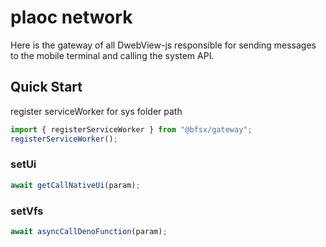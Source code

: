 # plaoc network

Here is the gateway of all DwebView-js responsible for sending messages to the mobile terminal and calling the system API.

## Quick Start

register serviceWorker for sys folder path

```typescript
import { registerServiceWorker } from "@bfsx/gateway";
registerServiceWorker();
```


### setUi

```typescript
await getCallNativeUi(param);
```

### setVfs

```typescript
await asyncCallDenoFunction(param);
```
